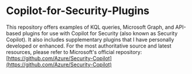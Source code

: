 # Copilot-for-Security-Plugins

This repository offers examples of KQL queries, Microsoft Graph, and API-based plugins for use with Copilot for Security (also known as Security Copilot). It also includes supplementary plugins that I have personally developed or enhanced. For the most authoritative source and latest resources, please refer to Microsoft's official repository: [https://github.com/Azure/Security-Copilot](https://github.com/Azure/Security-Copilot)

